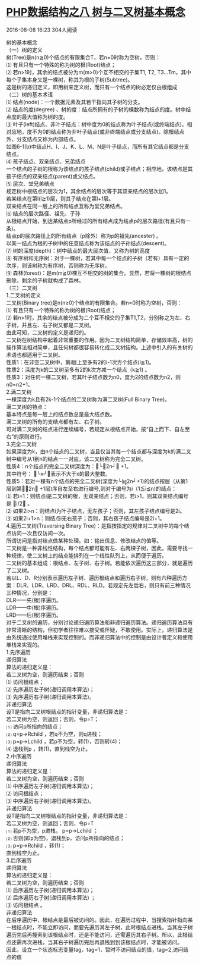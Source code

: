 # [PHP数据结构之八 树与二叉树基本概念][0]

 2016-08-08 16:23  304人阅读  

树的基本概念  
（一）树的定义  
树(Tree)是n(n≧0)个结点的有限集合T，若n=0时称为空树，否则：  
⑴ 有且只有一个特殊的称为树的根(Root)结点；  
⑵ 若n>1时，其余的结点被分为m(m>0)个互不相交的子集T1, T2, T3…Tm，其中每个子集本身又是一棵树，称其为根的子树(Subtree)。  
这是树的递归定义，即用树来定义树，而只有一个结点的树必定仅由根组成  
（二）树的基本术语  
⑴ 结点(node)：一个数据元素及其若干指向其子树的分支。  
⑵ 结点的度(degree) 、树的度：结点所拥有的子树的棵数称为结点的度。树中结点度的最大值称为树的度。   
⑶ 叶子(left)结点、非叶子结点：树中度为0的结点称为叶子结点(或终端结点)。相对应地，度不为0的结点称为非叶子结点(或非终端结点或分支结点)。除根结点外，分支结点又称为内部结点。  
如图6-1(b)中结点H、I、J、K、L、M、N是叶子结点，而所有其它结点都是分支结点。  
⑷ 孩子结点、双亲结点、兄弟结点  
一个结点的子树的根称为该结点的孩子结点(child)或子结点；相应地，该结点是其孩子结点的双亲结点(parent)或父结点。  
⑸ 层次、堂兄弟结点  
规定树中根结点的层次为1，其余结点的层次等于其双亲结点的层次加1。  
若某结点在第l(l≧1)层，则其子结点在第l+1层。  
双亲结点在同一层上的所有结点互称为堂兄弟结点。  
⑹ 结点的层次路径、祖先、子孙  
从根结点开始，到达某结点p所经过的所有结点成为结点p的层次路径(有且只有一条)。  
结点p的层次路径上的所有结点（p除外）称为p的祖先(ancester) 。  
以某一结点为根的子树中的任意结点称为该结点的子孙结点(descent)。  
⑺ 树的深度(depth)：树中结点的最大层次值，又称为树的高度  
⑻ 有序树和无序树：对于一棵树，若其中每一个结点的子树（若有）具有一定的次序，则该树称为有序树，否则称为无序树。  
⑼ 森林(forest)：是m(m≧0)棵互不相交的树的集合。显然，若将一棵树的根结点删除，剩余的子树就构成了森林。  
（三）二叉树  
1.二叉树的定义  
二叉树(Binary tree)是n(n≥0)个结点的有限集合。若n=0时称为空树，否则：  
⑴ 有且只有一个特殊的称为树的根(Root)结点；  
⑵ 若n>1时，其余的结点被分成为二个互不相交的子集T1,T2，分别称之为左、右子树，并且左、右子树又都是二叉树。  
由此可知，二叉树的定义是递归的。  
二叉树在树结构中起着非常重要的作用。因为二叉树结构简单，存储效率高，树的操作算法相对简单，且任何树都很容易转化成二叉树结构。上述中引入的有关树的术语也都适用于二叉树。  
性质1：在非空二叉树中，第i层上至多有2的i-1次方个结点(i≧1)。  
性质2：深度为k的二叉树至多有2的k次方减一个结点（k≧1) 。  
性质3：对任何一棵二叉树，若其叶子结点数为n0，度为2的结点数为n2，则n0=n2+1。  
2.满二叉树  
一棵深度为k且有2k-1个结点的二叉树称为满二叉树(Full Binary Tree)。  
满二叉树的特点：  
基本特点是每一层上的结点数总是最大结点数。  
满二叉树的所有的支结点都有左、右子树。  
可对满二叉树的结点进行连续编号，若规定从根结点开始，按“自上而下、自左至右”的原则进行。  
3.完全二叉树  
如果深度为k，由n个结点的二叉树，当且仅当其每一个结点都与深度为k的满二叉树中编号从1到n的结点一一对应，该二叉树称为完全二叉树。  
性质4：n个结点的完全二叉树深度为：└㏒2n┘ +1。  
其中符号： └x┘表示不大于x的最大整数。  
性质5：若对一棵有n个结点的完全二叉树(深度为└㏒2n┘+1)的结点按层（从第1层到第㏒2n +1层)序自左至右进行编号,则对于编号为i（1≦i≦n)的结点：  
⑴ 若i=1：则结点i是二叉树的根，无双亲结点；否则，若i>1，则其双亲结点编号是 i/2 。  
⑵ 如果2i>n：则结点i为叶子结点，无左孩子；否则，其左孩子结点编号是2i。  
⑶ 如果2i+1>n：则结点i无右孩子；否则，其右孩子结点编号是2i+1。  
4.遍历二叉树(Traversing Binary Tree)：是指按指定的规律对二叉树中的每个结点访问一次且仅访问一次。  
所谓访问是指对结点做某种处理。如：输出信息、修改结点的值等。  
二叉树是一种非线性结构，每个结点都可能有左、右两棵子树，因此，需要寻找一种规律，使二叉树上的结点能排列在一个线性队列上，从而便于遍历。  
二叉树的基本组成：根结点、左子树、右子树。若能依次遍历这三部分，就是遍历了二叉树。  
若以L、D、R分别表示遍历左子树、遍历根结点和遍历右子树，则有六种遍历方案：DLR、LDR、LRD、DRL、RDL、RLD。若规定先左后右，则只有前三种情况三种情况，分别是：  
DLR——先(根)序遍历。  
LDR——中(根)序遍历。  
LRD——后(根)序遍历。  
对于二叉树的遍历，分别讨论递归遍历算法和非递归遍历算法。递归遍历算法具有非常清晰的结构，但初学者往往难以接受或怀疑，不敢使用。实际上，递归算法是由系统通过使用堆栈来实现控制的。而非递归算法中的控制是由设计者定义和使用堆栈来实现的。  
1.先序遍历  
递归算法  
算法的递归定义是：  
若二叉树为空，则遍历结束；否则  
⑴ 访问根结点；  
⑵ 先序遍历左子树(递归调用本算法)；  
⑶ 先序遍历右子树(递归调用本算法)。  
非递归算法  
设T是指向二叉树根结点的指针变量，非递归算法是：  
若二叉树为空，则返回；否则，令p=T；  
⑴ 访问p所指向的结点；  
⑵ q=p->Rchild ，若q不为空，则q进栈；  
⑶ p=p->Lchild ，若p不为空，转(1)，否则转(4)；  
⑷ 退栈到p ，转(1)，直到栈空为止。  
2.中序遍历  
递归算法  
算法的递归定义是：  
若二叉树为空，则遍历结束；否则  
⑴ 中序遍历左子树(递归调用本算法)；  
⑵ 访问根结点；  
⑶ 中序遍历右子树(递归调用本算法)。  
非递归算法  
设T是指向二叉树根结点的指针变量，非递归算法是：  
若二叉树为空，则返回；否则，令p=T  
⑴ 若p不为空，p进栈， p=p->Lchild ；  
⑵ 否则(即p为空)，退栈到p，访问p所指向的结点；  
⑶ p=p->Rchild ，转(1)；  
直到栈空为止。  
3.后序遍历  
递归算法  
算法的递归定义是：  
若二叉树为空，则遍历结束；否则  
⑴ 后序遍历左子树(递归调用本算法)；  
⑵ 后序遍历右子树(递归调用本算法) ；  
⑶ 访问根结点 。  
非递归算法  
在后序遍历中，根结点是最后被访问的。因此，在遍历过程中，当搜索指针指向某一根结点时，不能立即访问，而要先遍历其左子树，此时根结点进栈。当其左子树遍历完后再搜索到该根结点时，还是不能访问，还需遍历其右子树。所以，此根结点还需再次进栈，当其右子树遍历完后再退栈到到该根结点时，才能被访问。  
因此，设立一个状态标志变量tag，tag=1，暂时不访问结点的值，tag=2,访问结点的值

[0]:http://blog.csdn.net/nuli888/article/details/52153041
